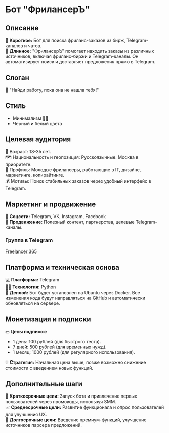 # Бот "ФрилансерЪ"

## Описание

🎯 **Короткое:** Бот для поиска фриланс-заказов из бирж, Telegram-каналов и чатов.  
📜 **Длинное:** "ФрилансерЪ" помогает находить заказы из различных источников, включая фриланс-биржи и Telegram-каналы. Он автоматизирует поиск и доставляет предложения прямо в Telegram.

## Слоган

💬 "Найди работу, пока она не нашла тебя!"

## Стиль

- Минимализм 🖤🤍
- Черный и белый цвета

## Целевая аудитория

👥 Возраст: 18-35 лет.  
🗺 Национальность и геопозиция: Русскоязычные. Москва в приоритете.  
💼 Профиль: Молодые фрилансеры, работающие в IT, дизайне, маркетинге, копирайтинге.  
💰 Мотивы: Поиск стабильных заказов через удобный интерфейс в Telegram.

## Маркетинг и продвижение

📢 **Соцсети:** Telegram, VK, Instagram, Facebook  
🚀 **Продвижение:** Полезный контент, партнерства, целевые Telegram-каналы.

### Группа в Telegram

[Freelancer 365](https://t.me/freelancer_365)

## Платформа и техническая основа

💻 **Платформа:** Telegram  
👨‍💻 **Технология:** Python  
🐳 **Деплой:** Бот будет установлен на Ubuntu через Docker. Все изменения кода будут направляться на GitHub и автоматически обновляться на сервере.

## Монетизация и подписки

💵 **Цены подписок:**

- 1 день: 100 рублей (для быстрого теста).
- 7 дней: 500 рублей (для временных нужд).
- 1 месяц: 1000 рублей (для регулярного использования).

💡 **Стратегия:** Начальная цена выше, позже возможно снижение стоимости с введением новых функций.

## Дополнительные шаги

🎯 **Краткосрочные цели:** Запуск бота и привлечение первых пользователей через промокоды, используя SMM.  
📈 **Среднесрочные цели:** Развитие функционала и опрос пользователей для улучшения UX.  
🚀 **Долгосрочные цели:** Введение премиум-функций, улучшение источников парсера предложений.
